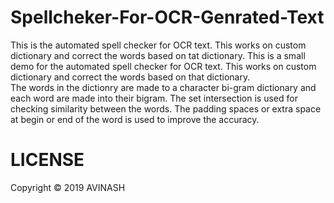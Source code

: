 # Spellcheker-For-OCR-Genrated-Text
This is the automated spell checker for OCR text. This works on custom dictionary and correct the words based on tat dictionary. This is a small demo for the automated spell checker for OCR text. This works on custom dictionary and correct the words based on that dictionary.  
The words in the dictionry are made to a character bi-gram dictionary and each word are made into their bigram. 
The set intersection is used for checking similarity between the words.  The padding spaces or extra space at begin or end of the word is used to improve the accuracy.


# LICENSE


Copyright © 2019 AVINASH 
